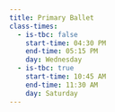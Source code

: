 ```yaml
---
title: Primary Ballet
class-times:
  - is-tbc: false
    start-time: 04:30 PM
    end-time: 05:15 PM
    day: Wednesday
  - is-tbc: true
    start-time: 10:45 AM
    end-time: 11:30 AM
    day: Saturday
---
```

